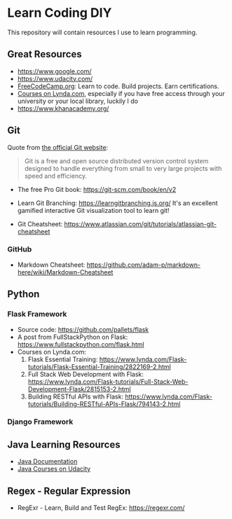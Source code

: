 # Learn Coding DIY
This repository will contain resources I use to learn programming.

## Great Resources
- https://www.google.com/
- https://www.udacity.com/
- [FreeCodeCamp.org](https://www.freecodecamp.org/): Learn to code. Build projects. Earn certifications.
- [Courses on Lynda.com](https://www.lynda.com), especially if you have free access through your university or your local library, luckily I do
- https://www.khanacademy.org/


## Git
Quote from [the official Git website](https://git-scm.com/):
> Git is a free and open source distributed version control system designed to handle everything from small to very large projects with speed and efficiency.

- The free Pro Git book: https://git-scm.com/book/en/v2
- Learn Git Branching: https://learngitbranching.js.org/ It's an excellent gamified interactive Git visualization tool to learn git!

- Git Cheatsheet: https://www.atlassian.com/git/tutorials/atlassian-git-cheatsheet

### GitHub
- Markdown Cheatsheet: https://github.com/adam-p/markdown-here/wiki/Markdown-Cheatsheet


## Python

### Flask Framework
- Source code: https://github.com/pallets/flask
- A post from FullStackPython on Flask: https://www.fullstackpython.com/flask.html
- Courses on Lynda.com:
  1. Flask Essential Training: https://www.lynda.com/Flask-tutorials/Flask-Essential-Training/2822169-2.html
  2. Full Stack Web Development with Flask: https://www.lynda.com/Flask-tutorials/Full-Stack-Web-Development-Flask/2815153-2.html
  3. Building RESTful APIs with Flask: https://www.lynda.com/Flask-tutorials/Building-RESTful-APIs-Flask/794143-2.html

### Django Framework

## Java Learning Resources
- [Java Documentation](https://docs.oracle.com/en/java/)
- [Java Courses on Udacity](https://www.udacity.com/courses/all?keyword=java)


## Regex - Regular Expression
- RegExr - Learn, Build and Test RegEx: https://regexr.com/

